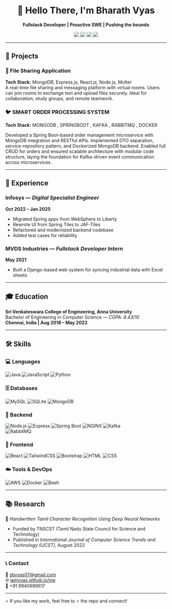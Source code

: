 <h1 align="center">👋 Hello There, I'm Bharath Vyas</h1>
<p align="center">
  <b>Fullstack Developer | Proactive SWE | Pushing the bounds </b>
</p>

<p align="center">
  <a href="mailto:sbvyas07@gmail.com"><img src="https://img.shields.io/badge/email-%23D14836?style=for-the-badge&logo=gmail&logoColor=white" /></a>
  <a href="https://www.linkedin.com/in/iamvyas"><img src="https://img.shields.io/badge/linkedin-%230077B5?style=for-the-badge&logo=linkedin&logoColor=white" /></a>
  <a href="https://github.com/iamvyas"><img src="https://img.shields.io/badge/github-%2312100E?style=for-the-badge&logo=github&logoColor=white" /></a>
  <a href="https://iamvyas.github.io/me/"><img src="https://img.shields.io/badge/portfolio-%23ff6600?style=for-the-badge&logo=firefox-browser&logoColor=white" /></a>
</p>

---

## 🚀 Projects

### 📁 File Sharing Application  
**Tech Stack:** MongoDB, Express.js, React.js, Node.js, Multer  
A real-time file sharing and messaging platform with virtual rooms. Users can join rooms to exchange text and upload files securely. Ideal for collaboration, study groups, and remote teamwork.

### 🐦 SMART ORDER PROCESSING SYSTEM  
**Tech Stack:**  MONGODB , SPRINGBOOT , KAFKA , RABBITMQ , DOCKER

Developed a Spring Boot–based order management microservice with MongoDB integration and RESTful APIs. Implemented DTO separation, service-repository pattern, and Dockerized MongoDB backend. Enabled full CRUD for orders and ensured scalable architecture with modular code structure, laying the foundation for Kafka-driven event communication across microservices.

---

## 💼 Experience

### Infosys — *Digital Specialist Engineer*  
**Oct 2022 – Jan 2025**  
- Migrated Spring apps from WebSphere to Liberty
- Rewrote UI from Spring Tiles to JAF-Tiles
- Refactored and modernized backend codebase
- Added test cases for reliability

### MVDS Industries — *Fullstack Developer Intern*  
**May 2021**  
- Built a Django-based web system for syncing industrial data with Excel sheets

---

## 🎓 Education

**Sri Venkateswara College of Engineering, Anna University**  
Bachelor of Engineering in Computer Science — *CGPA: 8.43/10*  
**Chennai, India | Aug 2018 – May 2022**

---

## 🛠️ Skills

### 💻 Languages
![Java](https://img.shields.io/badge/Java-%23ED8B00?style=flat-square&logo=java&logoColor=white)
![JavaScript](https://img.shields.io/badge/JavaScript-%23F7DF1E?style=flat-square&logo=javascript&logoColor=black)
![Python](https://img.shields.io/badge/Python-%233776AB?style=flat-square&logo=python&logoColor=white)

### 🗄️ Databases
![MySQL](https://img.shields.io/badge/MySQL-%2300f?style=flat-square&logo=mysql&logoColor=white)
![SQLite](https://img.shields.io/badge/SQLite-%2307405e?style=flat-square&logo=sqlite&logoColor=white)
![MongoDB](https://img.shields.io/badge/MongoDB-%2347A248?style=flat-square&logo=mongodb&logoColor=white)

### 🔧 Backend
![Node.js](https://img.shields.io/badge/Node.js-%23339933?style=flat-square&logo=node.js&logoColor=white)
![Express](https://img.shields.io/badge/Express-%23000000?style=flat-square&logo=express&logoColor=white)
![Spring Boot](https://img.shields.io/badge/SpringBoot-%236DB33F?style=flat-square&logo=spring-boot&logoColor=white)
![NGINX](https://img.shields.io/badge/NGINX-%23009639?style=flat-square&logo=nginx&logoColor=white)
![Kafka](https://img.shields.io/badge/Kafka-%23000000?style=flat-square&logo=apache-kafka&logoColor=white)  
![RabbitMQ](https://img.shields.io/badge/RabbitMQ-%23FF6600?style=flat-square&logo=rabbitmq&logoColor=white)


### 🎨 Frontend
![React](https://img.shields.io/badge/React-%2361DAFB?style=flat-square&logo=react&logoColor=black)
![TailwindCSS](https://img.shields.io/badge/TailwindCSS-%2306B6D4?style=flat-square&logo=tailwind-css&logoColor=white)
![Bootstrap](https://img.shields.io/badge/Bootstrap-%237952B3?style=flat-square&logo=bootstrap&logoColor=white)
![HTML](https://img.shields.io/badge/HTML5-%23E34F26?style=flat-square&logo=html5&logoColor=white)
![CSS](https://img.shields.io/badge/CSS3-%231572B6?style=flat-square&logo=css3&logoColor=white)

### ☁️ Tools & DevOps
![AWS](https://img.shields.io/badge/AWS-%23FF9900?style=flat-square&logo=amazon-aws&logoColor=white)
![Docker](https://img.shields.io/badge/Docker-%232496ED?style=flat-square&logo=docker&logoColor=white)
![Bash](https://img.shields.io/badge/Bash-%234EAA25?style=flat-square&logo=gnu-bash&logoColor=white)

---

## 📚 Research

🧠 *Handwritten Tamil Character Recognition Using Deep Neural Networks*  
- Funded by TNSCST (Tamil Nadu State Council for Science and Technology)  
- Published in *International Journal of Computer Science Trends and Technology (IJCST)*, August 2022

---

### 📞 Contact

📧 sbvyas07@gmail.com  
🌐 [iamvyas.github.io/me](https://iamvyas.github.io/me/)  
📱 +91 9940699617

---

⭐ If you like my work, feel free to ⭐ the repo and connect!
